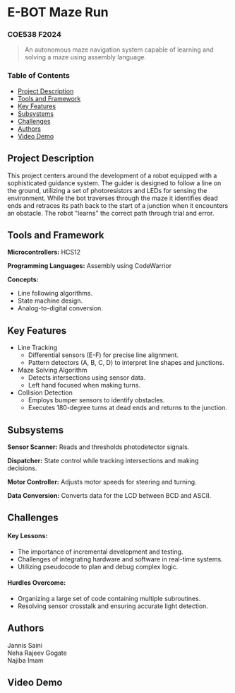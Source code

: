 # E-BOT Maze Run

### COE538 F2024
> An autonomous maze navigation system capable of learning and solving a maze using assembly language.

### Table of Contents
- [Project Description](https://github.com/asce2619/E-BOT-Maze-Run#project-description)
- [Tools and Framework](https://github.com/asce2619/E-BOT-Maze-Run#Tools-and-Framework)
- [Key Features](https://github.com/asce2619/E-BOT-Maze-Run#Key-Features)
- [Subsystems](https://github.com/asce2619/E-BOT-Maze-Run#Subsystems)
- [Challenges](https://github.com/asce2619/E-BOT-Maze-Run#Challenges)
- [Authors](https://github.com/asce2619/E-BOT-Maze-Run#Authors)
- [Video Demo](https://github.com/asce2619/E-BOT-Maze-Run#Video-Demo)

## Project Description
This project centers around the development of a robot equipped with a sophisticated guidance system. The guider is designed to follow a line on the ground, utilizing a set of photoresistors and LEDs for sensing the environment. While the bot traverses through the maze it identifies dead ends and retraces its path back to the start of a junction when it encounters an obstacle. The robot "learns" the correct path through trial and error.

## Tools and Framework
**Microcontrollers:** HCS12

**Programming Languages:** Assembly using CodeWarrior

**Concepts:**
- Line following algorithms.
- State machine design.
- Analog-to-digital conversion.

## Key Features
- Line Tracking
  - Differential sensors (E-F) for precise line alignment.
  - Pattern detectors (A, B, C, D) to interpret line shapes and junctions.
- Maze Solving Algorithm
  - Detects intersections using sensor data.
  - Left hand focused when making turns. 
- Collision Detection
  - Employs bumper sensors to identify obstacles.
  - Executes 180-degree turns at dead ends and returns to the junction.
 
## Subsystems
**Sensor Scanner:** Reads and thresholds photodetector signals.

**Dispatcher:** State control while tracking intersections and making decisions. 

**Motor Controller:** Adjusts motor speeds for steering and turning.

**Data Conversion:** Converts data for the LCD between BCD and ASCII. 

## Challenges
#### Key Lessons:
- The importance of incremental development and testing.
- Challenges of integrating hardware and software in real-time systems.
- Utilizing pseudocode to plan and debug complex logic.
#### Hurdles Overcome:
- Organizing a large set of code containing multiple subroutines.
- Resolving sensor crosstalk and ensuring accurate light detection.

## Authors
Jannis Saini <br />
Neha Rajeev Gogate <br />
Najiba Imam

## Video Demo


